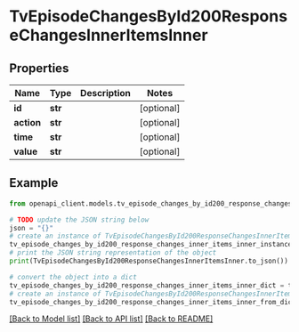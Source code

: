 # TvEpisodeChangesById200ResponseChangesInnerItemsInner


## Properties

Name | Type | Description | Notes
------------ | ------------- | ------------- | -------------
**id** | **str** |  | [optional] 
**action** | **str** |  | [optional] 
**time** | **str** |  | [optional] 
**value** | **str** |  | [optional] 

## Example

```python
from openapi_client.models.tv_episode_changes_by_id200_response_changes_inner_items_inner import TvEpisodeChangesById200ResponseChangesInnerItemsInner

# TODO update the JSON string below
json = "{}"
# create an instance of TvEpisodeChangesById200ResponseChangesInnerItemsInner from a JSON string
tv_episode_changes_by_id200_response_changes_inner_items_inner_instance = TvEpisodeChangesById200ResponseChangesInnerItemsInner.from_json(json)
# print the JSON string representation of the object
print(TvEpisodeChangesById200ResponseChangesInnerItemsInner.to_json())

# convert the object into a dict
tv_episode_changes_by_id200_response_changes_inner_items_inner_dict = tv_episode_changes_by_id200_response_changes_inner_items_inner_instance.to_dict()
# create an instance of TvEpisodeChangesById200ResponseChangesInnerItemsInner from a dict
tv_episode_changes_by_id200_response_changes_inner_items_inner_from_dict = TvEpisodeChangesById200ResponseChangesInnerItemsInner.from_dict(tv_episode_changes_by_id200_response_changes_inner_items_inner_dict)
```
[[Back to Model list]](../README.md#documentation-for-models) [[Back to API list]](../README.md#documentation-for-api-endpoints) [[Back to README]](../README.md)


